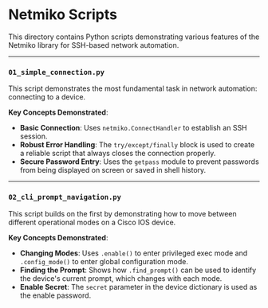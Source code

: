 # Netmiko Scripts

This directory contains Python scripts demonstrating various features of the Netmiko library for SSH-based network automation.

---

### `01_simple_connection.py`

This script demonstrates the most fundamental task in network automation: connecting to a device.

**Key Concepts Demonstrated**:
* **Basic Connection**: Uses `netmiko.ConnectHandler` to establish an SSH session.
* **Robust Error Handling**: The `try/except/finally` block is used to create a reliable script that always closes the connection properly.
* **Secure Password Entry**: Uses the `getpass` module to prevent passwords from being displayed on screen or saved in shell history.

---

### `02_cli_prompt_navigation.py`

This script builds on the first by demonstrating how to move between different operational modes on a Cisco IOS device.

**Key Concepts Demonstrated**:
* **Changing Modes**: Uses `.enable()` to enter privileged exec mode and `.config_mode()` to enter global configuration mode.
* **Finding the Prompt**: Shows how `.find_prompt()` can be used to identify the device's current prompt, which changes with each mode.
* **Enable Secret**: The `secret` parameter in the device dictionary is used as the enable password.
